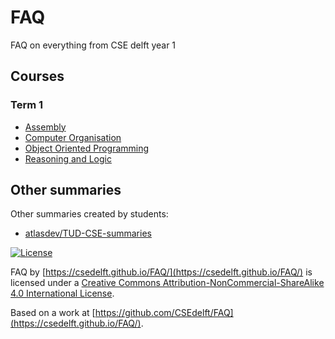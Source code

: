 # FAQ

FAQ on everything from CSE delft year 1

## Courses

### Term 1

- [Assembly](computer-organisation/assembly.md)
- [Computer Organisation](computer-organisation/not-assembly.md)
- [Object Oriented Programming](object-oriented-programming/README.md)
- [Reasoning and Logic](reasoning-and-logic/README.md)

## Other summaries

Other summaries created by students:

- [atlasdev/TUD-CSE-summaries](https://github.com/AtlasDev/TUD-CSE-summaries)

[![License](https://i.creativecommons.org/l/by-nc-sa/4.0/88x31.png)](http://creativecommons.org/licenses/by-nc-sa/4.0/)

FAQ by [https://csedelft.github.io/FAQ/](https://csedelft.github.io/FAQ/) is licensed
under a [Creative Commons Attribution-NonCommercial-ShareAlike 4.0 International License](http://creativecommons.org/licenses/by-nc-sa/4.0/).

Based on a work at [https://github.com/CSEdelft/FAQ](https://csedelft.github.io/FAQ/).
